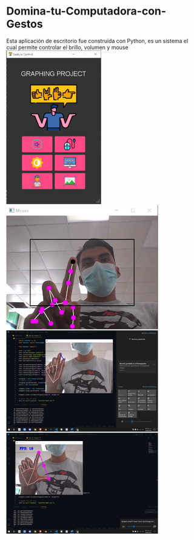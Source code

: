 # Domina-tu-Computadora-con-Gestos
Esta aplicación de escritorio fue construida con Python, es un sistema el cual permite controlar el brillo, volumen y mouse
<img src="img/ControlHandPC.png" width="250" Heigth="400"/> <br/>
<img src="img/controlMouse.png" width="400" Heigth="600"/>
<img src="img/controlBrillo.png" width="400" Heigth="600"/>
<img src="img/controlVolumen.png" width="400" Heigth="600"/>
